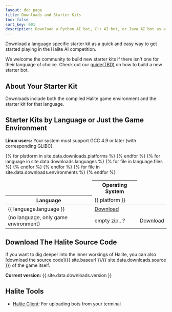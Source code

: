 ```yaml
---
layout: doc_page
title: Downloads and Starter Kits
toc: false
sort_key: 001
description: Download a Python AI bot, C++ AI bot, or Java AI bot as a quick and easy way to get started playing in the Halite AI competition.
---
```

Download a language specific starter kit as a quick and easy way to get started playing in the Halite AI competition. 

We welcome the community to build new starter kits if there isn't one for their language of choice. Check out our [guide(TBD)]() on how to build a new starter bot.

## About Your Starter Kit

Downloads include both the compiled Halite game environment and the starter kit for that language.

## Starter Kits by Language or Just the Game Environment

__Linux users:__ Your system must support GCC 4.9 or later (with corresponding GLIBC).

<table class="table">
    <thead>
        <tr>
            <td></td>
            <th colspan="{{ site.data.downloads.platforms | size }}" class="text-center">Operating System</th>
        </tr>
        <tr>
            <th>Language</th>
            {% for platform in site.data.downloads.platforms %}
            <td>{{ platform }}</td>
            {% endfor %}
        </tr>
    </thead>
    <tbody>
        {% for language in site.data.downloads.languages %}
        <tr>
            <td>{{ language.language }}</td>
            {% for file in language.files %}
            <td><a href="{{ site.baseurl }}/{{ file }}">Download</a></td>
            {% endfor %}
        </tr>
        {% endfor %}
        <tr>
            <td>(no language, only game environment)</td>
            <td>empty zip…?</td>
            {% for file in site.data.downloads.environments %}
            <td><a href="{{ site.baseurl }}/{{ file }}">Download</a></td>
            {% endfor %}
        </tr>
    </tbody>
</table>

## Download The Halite Source Code

If you want to dig deeper into the inner workings of Halite, you can also [download the source code]({{ site.baseurl }}/{{ site.data.downloads.source }}) of the game itself. 

__Current version:__ {{ site.data.downloads.version }}

<!-- ## Standalone Visualizer

Removed pending automated builds.-->

## Halite Tools

* [Halite Client](https://www.dropbox.com/s/ifn743v9a785x6h/hlt_client.zip?dl=0): For uploading bots from your terminal

<!--* Offline Game Visualizer: TBD-->
